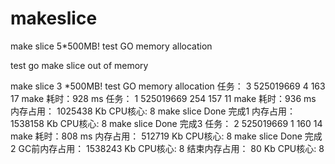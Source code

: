 # makeslice

make slice 5*500MB! test GO memory allocation

test go make slice out of memory


make slice  3 *500MB! test GO memory allocation
任务： 3 525019669 4 163 17
make 耗时：928 ms
任务： 1 525019669 254 157 11
make 耗时：936 ms
内存占用： 1025438 Kb  CPU核心: 8
make slice Done  完成1
内存占用： 1538158 Kb  CPU核心: 8
make slice Done  完成3
任务： 2 525019669 1 160 14
make 耗时：808 ms
内存占用： 512719 Kb  CPU核心: 8
make slice Done  完成2
GC前内存占用： 1538243 Kb  CPU核心: 8
结束内存占用： 80 Kb  CPU核心: 8
